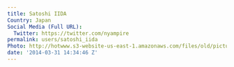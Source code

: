 ```yaml
---
title: Satoshi IIDA
Country: Japan
Social Media (Full URL):
  Twitter: https://twitter.com/nyampire
permalink: users/satoshi_iida
Photo: http://hotwww.s3-website-us-east-1.amazonaws.com/files/old/pictures/picture-80-1432090557.jpg
date: '2014-03-31 14:34:46 Z'
---
```


